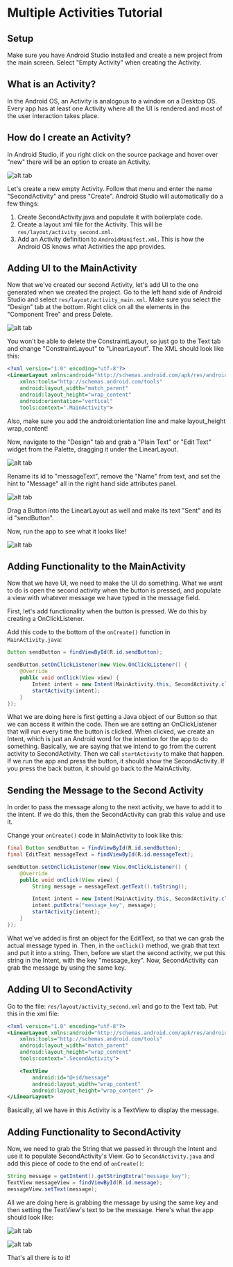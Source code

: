 # Multiple Activities Tutorial

## Setup
Make sure you have Android Studio installed and create a new project from the main screen. Select "Empty Activity" when creating the Activity.

## What is an Activity?
In the Android OS, an Activity is analogous to a window on a Desktop OS. Every app has at least one Activity where all the UI is rendered and most of the user interaction takes place.

## How do I create an Activity?
In Android Studio, if you right click on the source package and hover over "new" there will be an option to create an Activity.

![alt tab](img/activity_creation_menu.png)

Let's create a new empty Activity. Follow that menu and enter the name "SecondActivity" and press "Create". Android Studio will automatically do a few things:
1. Create SecondActivity.java and populate it with boilerplate code.
2. Create a layout xml file for the Activity. This will be `res/layout/activity_second.xml`.
3. Add an Activity definition to `AndroidManifest.xml`. This is how the Android OS knows what Activities the app provides.

## Adding UI to the MainActivity
Now that we've created our second Activity, let's add UI to the one generated when we created the project. Go to the left hand side of Android Studio and select `res/layout/activity_main.xml`. Make sure you select the "Design" tab at the bottom. Right click on all the elements in the "Component Tree" and press Delete.

![alt tab](img/delete_views.png)

You won't be able to delete the ConstraintLayout, so just go to the Text tab and change "ConstraintLayout" to "LinearLayout". The XML should look like this:
```xml
<?xml version="1.0" encoding="utf-8"?>
<LinearLayout xmlns:android="http://schemas.android.com/apk/res/android"
    xmlns:tools="http://schemas.android.com/tools"
    android:layout_width="match_parent"
    android:layout_height="wrap_content"
    android:orientation="vertical"
    tools:context=".MainActivity">
```
Also, make sure you add the android:orientation line and make layout_height wrap_content!

Now, navigate to the "Design" tab and grab a "Plain Text" or "Edit Text" widget from the Palette, dragging it under the LinearLayout.

![alt tab](img/edit_text.png)

Rename its id to "messageText", remove the "Name" from text, and set the hint to "Message" all in the right hand side attributes panel.

![alt tab](img/attributes.png)

Drag a Button into the LinearLayout as well and make its text "Sent" and its id "sendButton".

Now, run the app to see what it looks like!

![alt tab](img/main_activity.png)

## Adding Functionality to the MainActivity
Now that we have UI, we need to make the UI do something. What we want to do is open the second activity when the button is pressed, and populate a view with whatever message we have typed in the message field.

First, let's add functionality when the button is pressed. We do this by creating a OnClickListener.

Add this code to the bottom of the `onCreate()` function in `MainActivity.java`:
```Java
Button sendButton = findViewById(R.id.sendButton);

sendButton.setOnClickListener(new View.OnClickListener() {
    @Override
    public void onClick(View view) {
        Intent intent = new Intent(MainActivity.this, SecondActivity.class);
        startActivity(intent);
    }
});
```
What we are doing here is first getting a Java object of our Button so that we can access it within the code. Then we are setting an OnClickListener that will run every time the button is clicked. When clicked, we create an Intent, which is just an Android word for the intention for the app to do something. Basically, we are saying that we intend to go from the current activity to SecondActivity. Then we call `startActivity` to make that happen. If we run the app and press the button, it should show the SecondActivity. If you press the back button, it should go back to the MainActivity.

## Sending the Message to the Second Activity
In order to pass the message along to the next activity, we have to add it to the intent. If we do this, then the SecondActivity can grab this value and use it.

Change your `onCreate()` code in MainActivity to look like this:
```Java
final Button sendButton = findViewById(R.id.sendButton);
final EditText messageText = findViewById(R.id.messageText);

sendButton.setOnClickListener(new View.OnClickListener() {
    @Override
    public void onClick(View view) {
        String message = messageText.getText().toString();

        Intent intent = new Intent(MainActivity.this, SecondActivity.class);
        intent.putExtra("message_key", message);
        startActivity(intent);
    }
});
```
What we've added is first an object for the EditText, so that we can grab the actual message typed in. Then, in the `onClick()` method, we grab that text and put it into a string. Then, before we start the second activity, we put this string in the Intent, with the key "message_key". Now, SecondActivity can grab the message by using the same key.

## Adding UI to SecondActivity
Go to the file: `res/layout/activity_second.xml` and go to the Text tab. Put this in the xml file:
```xml
<?xml version="1.0" encoding="utf-8"?>
<LinearLayout xmlns:android="http://schemas.android.com/apk/res/android"
    xmlns:tools="http://schemas.android.com/tools"
    android:layout_width="match_parent"
    android:layout_height="wrap_content"
    tools:context=".SecondActivity">

    <TextView
        android:id="@+id/message"
        android:layout_width="wrap_content"
        android:layout_height="wrap_content" />
</LinearLayout>
```
Basically, all we have in this Activity is a TextView to display the message.

## Adding Functionality to SecondActivity
Now, we need to grab the String that we passed in through the Intent and use it to populate SecondActivity's View. Go to `SecondActivity.java` and add this piece of code to the end of `onCreate()`:
```Java
String message = getIntent().getStringExtra("message_key");
TextView messageView = findViewById(R.id.message);
messageView.setText(message);
```
All we are doing here is grabbing the message by using the same key and then setting the TextView's text to be the message. Here's what the app should look like:

![alt tab](img/main_activity_before.png)

![alt tab](img/second_activity.png)

That's all there is to it!